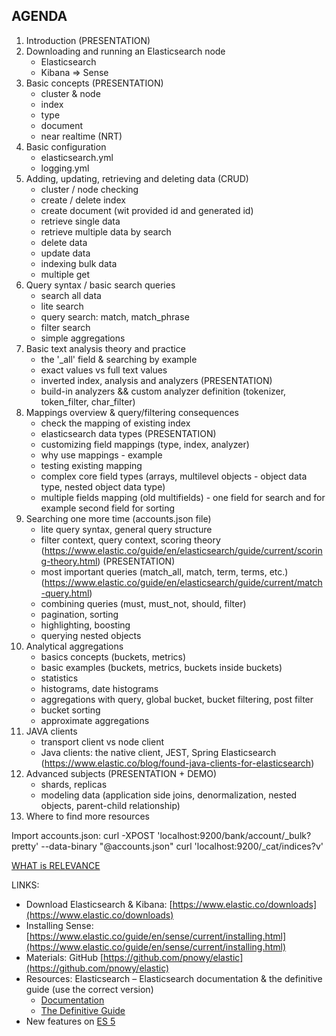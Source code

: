 AGENDA
-------

1. Introduction (PRESENTATION)
2. Downloading and running an Elasticsearch node
    - Elasticsearch
    - Kibana => Sense
3. Basic concepts (PRESENTATION)
    - cluster & node
    - index
    - type
    - document
    - near realtime (NRT)
4. Basic configuration
    - elasticsearch.yml
    - logging.yml
5. Adding, updating, retrieving and deleting data (CRUD)
    - cluster / node checking
    - create / delete index
    - create document (wit provided id and generated id)
    - retrieve single data
    - retrieve multiple data by search
    - delete data
    - update data
    - indexing bulk data
    - multiple get
6. Query syntax / basic search queries
    - search all data
    - lite search
    - query search: match, match_phrase
    - filter search
    - simple aggregations
7. Basic text analysis theory and practice
    - the '_all' field & searching by example
    - exact values vs full text values
    - inverted index, analysis and analyzers (PRESENTATION)
    - build-in analyzers && custom analyzer definition (tokenizer, token_filter, char_filter)
8. Mappings overview & query/filtering consequences
    - check the mapping of existing index
    - elasticsearch data types (PRESENTATION)
    - customizing field mappings (type, index, analyzer)
    - why use mappings - example
    - testing existing mapping
    - complex core field types (arrays, multilevel objects - object data type, nested object data type)
    - multiple fields mapping (old multifields) - one field for search and for example second field for sorting
9. Searching one more time (accounts.json file)
    - lite query syntax, general query structure
    - filter context, query context, scoring theory (https://www.elastic.co/guide/en/elasticsearch/guide/current/scoring-theory.html) (PRESENTATION)
    - most important queries (match_all, match, term, terms, etc.) (https://www.elastic.co/guide/en/elasticsearch/guide/current/match-query.html)
    - combining queries (must, must_not, should, filter)
    - pagination, sorting
    - highlighting, boosting
    - querying nested objects
10. Analytical aggregations
    - basics concepts (buckets, metrics)
    - basic examples (buckets, metrics, buckets inside buckets)
    - statistics
    - histograms, date histograms
    - aggregations with query, global bucket, bucket filtering, post filter
    - bucket sorting
    - approximate aggregations
11. JAVA clients
    - transport client vs node client
    - Java clients: the native client, JEST, Spring Elasticsearch (https://www.elastic.co/blog/found-java-clients-for-elasticsearch)
12. Advanced subjects (PRESENTATION + DEMO)
    - shards, replicas
    - modeling data (application side joins, denormalization, nested objects, parent-child relationship)
13. Where to find more resources

Import accounts.json:
curl -XPOST 'localhost:9200/bank/account/_bulk?pretty' --data-binary "@accounts.json"
curl 'localhost:9200/_cat/indices?v'

[WHAT is RELEVANCE](https://www.elastic.co/guide/en/elasticsearch/guide/current/relevance-intro.html)

LINKS:

- Download Elasticsearch & Kibana: [https://www.elastic.co/downloads](https://www.elastic.co/downloads)
- Installing Sense: [https://www.elastic.co/guide/en/sense/current/installing.html](https://www.elastic.co/guide/en/sense/current/installing.html)
- Materials: GitHub [https://github.com/pnowy/elastic](https://github.com/pnowy/elastic)
- Resources: Elasticsearch – Elasticsearch documentation & the definitive guide (use the correct version)
  - [Documentation](https://www.elastic.co/guide/en/elasticsearch/reference/current)
  - [The Definitive Guide](https://www.elastic.co/guide/en/elasticsearch/guide/current)
- New features on [ES 5](https://www.elastic.co/blog/elasticsearch-5-0-0-alpha1-released)
